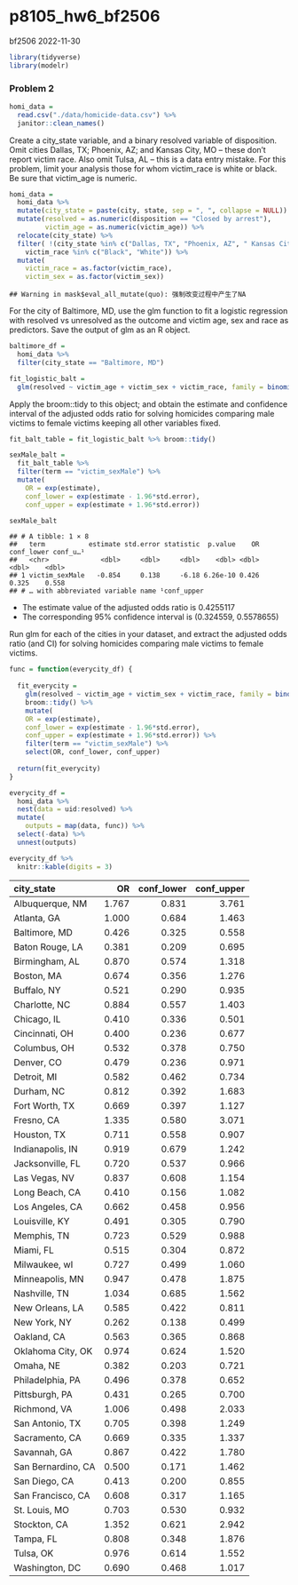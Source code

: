 p8105_hw6_bf2506
================
bf2506
2022-11-30

``` r
library(tidyverse)
library(modelr)
```

### Problem 2

``` r
homi_data = 
  read.csv("./data/homicide-data.csv") %>%
  janitor::clean_names()
```

Create a city_state variable, and a binary resolved variable of
disposition. Omit cities Dallas, TX; Phoenix, AZ; and Kansas City, MO –
these don’t report victim race. Also omit Tulsa, AL – this is a data
entry mistake. For this problem, limit your analysis those for whom
victim_race is white or black. Be sure that victim_age is numeric.

``` r
homi_data = 
  homi_data %>% 
  mutate(city_state = paste(city, state, sep = ", ", collapse = NULL)) %>% 
  mutate(resolved = as.numeric(disposition == "Closed by arrest"),
         victim_age = as.numeric(victim_age)) %>%
  relocate(city_state) %>% 
  filter( !(city_state %in% c("Dallas, TX", "Phoenix, AZ", " Kansas City, MO", "Tulsa, AL")),
    victim_race %in% c("Black", "White")) %>% 
  mutate(
    victim_race = as.factor(victim_race),
    victim_sex = as.factor(victim_sex))
```

    ## Warning in mask$eval_all_mutate(quo): 强制改变过程中产生了NA

For the city of Baltimore, MD, use the glm function to fit a logistic
regression with resolved vs unresolved as the outcome and victim age,
sex and race as predictors. Save the output of glm as an R object.

``` r
baltimore_df =
  homi_data %>%
  filter(city_state == "Baltimore, MD")

fit_logistic_balt = 
  glm(resolved ~ victim_age + victim_sex + victim_race, family = binomial(), data = baltimore_df) 
```

Apply the broom::tidy to this object; and obtain the estimate and
confidence interval of the adjusted odds ratio for solving homicides
comparing male victims to female victims keeping all other variables
fixed.

``` r
fit_balt_table = fit_logistic_balt %>% broom::tidy() 

sexMale_balt = 
  fit_balt_table %>% 
  filter(term == "victim_sexMale") %>% 
  mutate(
    OR = exp(estimate),
    conf_lower = exp(estimate - 1.96*std.error),
    conf_upper = exp(estimate + 1.96*std.error))

sexMale_balt
```

    ## # A tibble: 1 × 8
    ##   term           estimate std.error statistic  p.value    OR conf_lower conf_u…¹
    ##   <chr>             <dbl>     <dbl>     <dbl>    <dbl> <dbl>      <dbl>    <dbl>
    ## 1 victim_sexMale   -0.854     0.138     -6.18 6.26e-10 0.426      0.325    0.558
    ## # … with abbreviated variable name ¹​conf_upper

- The estimate value of the adjusted odds ratio is 0.4255117
- The corresponding 95% confidence interval is (0.324559, 0.5578655)

Run glm for each of the cities in your dataset, and extract the adjusted
odds ratio (and CI) for solving homicides comparing male victims to
female victims.

``` r
func = function(everycity_df) {
  
  fit_everycity = 
    glm(resolved ~ victim_age + victim_sex + victim_race, family = binomial(), data = everycity_df) %>%
    broom::tidy() %>% 
    mutate(
    OR = exp(estimate),
    conf_lower = exp(estimate - 1.96*std.error),
    conf_upper = exp(estimate + 1.96*std.error)) %>%
    filter(term == "victim_sexMale") %>%
    select(OR, conf_lower, conf_upper)
  
  return(fit_everycity)
}
```

``` r
everycity_df = 
  homi_data %>%
  nest(data = uid:resolved) %>%
  mutate(
    outputs = map(data, func)) %>%
  select(-data) %>%
  unnest(outputs)

everycity_df %>%
  knitr::kable(digits = 3)
```

| city_state         |    OR | conf_lower | conf_upper |
|:-------------------|------:|-----------:|-----------:|
| Albuquerque, NM    | 1.767 |      0.831 |      3.761 |
| Atlanta, GA        | 1.000 |      0.684 |      1.463 |
| Baltimore, MD      | 0.426 |      0.325 |      0.558 |
| Baton Rouge, LA    | 0.381 |      0.209 |      0.695 |
| Birmingham, AL     | 0.870 |      0.574 |      1.318 |
| Boston, MA         | 0.674 |      0.356 |      1.276 |
| Buffalo, NY        | 0.521 |      0.290 |      0.935 |
| Charlotte, NC      | 0.884 |      0.557 |      1.403 |
| Chicago, IL        | 0.410 |      0.336 |      0.501 |
| Cincinnati, OH     | 0.400 |      0.236 |      0.677 |
| Columbus, OH       | 0.532 |      0.378 |      0.750 |
| Denver, CO         | 0.479 |      0.236 |      0.971 |
| Detroit, MI        | 0.582 |      0.462 |      0.734 |
| Durham, NC         | 0.812 |      0.392 |      1.683 |
| Fort Worth, TX     | 0.669 |      0.397 |      1.127 |
| Fresno, CA         | 1.335 |      0.580 |      3.071 |
| Houston, TX        | 0.711 |      0.558 |      0.907 |
| Indianapolis, IN   | 0.919 |      0.679 |      1.242 |
| Jacksonville, FL   | 0.720 |      0.537 |      0.966 |
| Las Vegas, NV      | 0.837 |      0.608 |      1.154 |
| Long Beach, CA     | 0.410 |      0.156 |      1.082 |
| Los Angeles, CA    | 0.662 |      0.458 |      0.956 |
| Louisville, KY     | 0.491 |      0.305 |      0.790 |
| Memphis, TN        | 0.723 |      0.529 |      0.988 |
| Miami, FL          | 0.515 |      0.304 |      0.872 |
| Milwaukee, wI      | 0.727 |      0.499 |      1.060 |
| Minneapolis, MN    | 0.947 |      0.478 |      1.875 |
| Nashville, TN      | 1.034 |      0.685 |      1.562 |
| New Orleans, LA    | 0.585 |      0.422 |      0.811 |
| New York, NY       | 0.262 |      0.138 |      0.499 |
| Oakland, CA        | 0.563 |      0.365 |      0.868 |
| Oklahoma City, OK  | 0.974 |      0.624 |      1.520 |
| Omaha, NE          | 0.382 |      0.203 |      0.721 |
| Philadelphia, PA   | 0.496 |      0.378 |      0.652 |
| Pittsburgh, PA     | 0.431 |      0.265 |      0.700 |
| Richmond, VA       | 1.006 |      0.498 |      2.033 |
| San Antonio, TX    | 0.705 |      0.398 |      1.249 |
| Sacramento, CA     | 0.669 |      0.335 |      1.337 |
| Savannah, GA       | 0.867 |      0.422 |      1.780 |
| San Bernardino, CA | 0.500 |      0.171 |      1.462 |
| San Diego, CA      | 0.413 |      0.200 |      0.855 |
| San Francisco, CA  | 0.608 |      0.317 |      1.165 |
| St. Louis, MO      | 0.703 |      0.530 |      0.932 |
| Stockton, CA       | 1.352 |      0.621 |      2.942 |
| Tampa, FL          | 0.808 |      0.348 |      1.876 |
| Tulsa, OK          | 0.976 |      0.614 |      1.552 |
| Washington, DC     | 0.690 |      0.468 |      1.017 |
